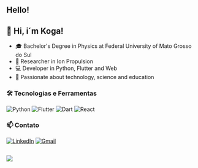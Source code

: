 ## Hello!

## 👋 Hi, i´m Koga!
- 🎓 Bachelor's Degree in Physics at Federal University of Mato Grosso do Sul
- 🧪 Researcher in Ion Propulsion
- 💻 Developer in Python, Flutter and Web
- 🚀 Passionate about technology, science and education

### 🛠️ Tecnologias e Ferramentas
![Python](https://img.shields.io/badge/Python-3670A0?style=for-the-badge&logo=python&logoColor=ffdd54)
![Flutter](https://img.shields.io/badge/Flutter-02569B?style=for-the-badge&logo=flutter&logoColor=white)
![Dart](https://img.shields.io/badge/Dart-0175C2?style=for-the-badge&logo=dart&logoColor=white)
![React](https://img.shields.io/badge/React-20232A?style=for-the-badge&logo=react&logoColor=61DAFB)

### 📫 Contato
[![LinkedIn](https://img.shields.io/badge/-LinkedIn-blue?style=flat-square&logo=linkedin&logoColor=white)](https://linkedin.com/in/SEULINKEDIN)
[![Gmail](https://img.shields.io/badge/-Email-D14836?style=flat-square&logo=gmail&logoColor=white)](mailto:gustavokoga31@gmail.com)


  ##
  
  <div>
  <a href="https://www.instagram.com/_gustavokoga_/" target="_blank"><img src="https://img.shields.io/badge/-Instagram-%23E4405F?style=for-the-badge&logo=instagram&logoColor=white" target="_blank"></a>
  </div>
